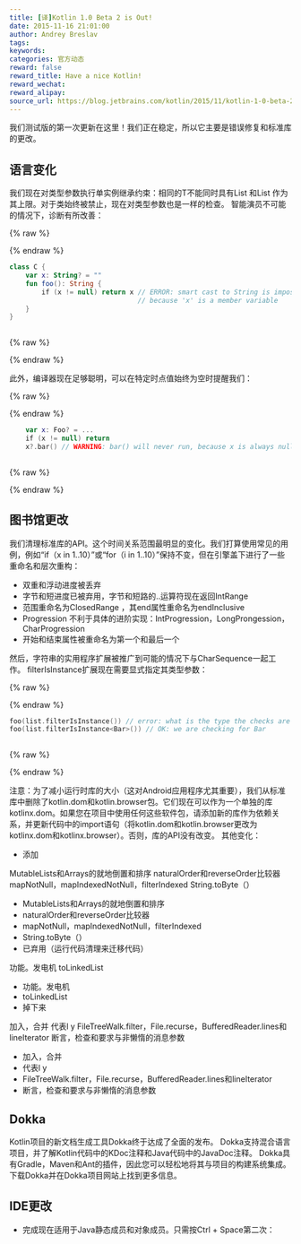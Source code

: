 ```yaml
---
title: [译]Kotlin 1.0 Beta 2 is Out!
date: 2015-11-16 21:01:00
author: Andrey Breslav
tags:
keywords:
categories: 官方动态
reward: false
reward_title: Have a nice Kotlin!
reward_wechat:
reward_alipay:
source_url: https://blog.jetbrains.com/kotlin/2015/11/kotlin-1-0-beta-2-is-out/
---
```


我们测试版的第一次更新在这里！我们正在稳定，所以它主要是错误修复和标准库的更改。
## 语言变化

我们现在对类型参数执行单实例继承约束：相同的T不能同时具有List <Int>和List <String>作为其上限。对于类始终被禁止，现在对类型参数也是一样的检查。
智能演员不可能的情况下，诊断有所改善：

{% raw %}
<p></p>
{% endraw %}

```kotlin
class C {
    var x: String? = ""
    fun foo(): String {
        if (x != null) return x // ERROR: smart cast to String is impossible,
                                // because 'x' is a member variable
    }
}
 
```

{% raw %}
<p></p>
{% endraw %}

此外，编译器现在足够聪明，可以在特定时点值始终为空时提醒我们：

{% raw %}
<p></p>
{% endraw %}

```kotlin
    var x: Foo? = ...
    if (x != null) return
    x?.bar() // WARNING: bar() will never run, because x is always null here
 
```

{% raw %}
<p></p>
{% endraw %}

## 图书馆更改

我们清理标准库的API。这个时间关系范围最明显的变化。我们打算使用常见的用例，例如“if（x in 1..10）”或“for（i in 1..10）”保持不变，但在引擎盖下进行了一些重命名和层次重构：

* 双重和浮动进度被丢弃
* 字节和短进度已被弃用，字节和短路的..运算符现在返回IntRange
* 范围<T>重命名为ClosedRange <T>，其end属性重命名为endInclusive
* Progression <T>不利于具体的进阶实现：IntProgression，LongProngession，CharProgression
* 开始和结束属性被重命名为第一个和最后一个

然后，字符串的实用程序扩展被推广到可能的情况下与CharSequence一起工作。
filterIsInstance扩展现在需要显式指定其类型参数：

{% raw %}
<p></p>
{% endraw %}

```kotlin
foo(list.filterIsInstance()) // error: what is the type the checks are done for?!
foo(list.filterIsInstance<Bar>()) // OK: we are checking for Bar
 
```

{% raw %}
<p></p>
{% endraw %}

注意：为了减小运行时库的大小（这对Android应用程序尤其重要），我们从标准库中删除了kotlin.dom和kotlin.browser包。它们现在可以作为一个单独的库kotlinx.dom。如果您在项目中使用任何这些软件包，请添加新的库作为依赖关系，并更新代码中的import语句（将kotlin.dom和kotlin.browser更改为kotlinx.dom和kotlinx.browser）。否则，库的API没有改变。
其他变化：

* 添加

MutableLists和Arrays的就地倒置和排序
naturalOrder和reverseOrder比较器
mapNotNull，mapIndexedNotNull，filterIndexed
String.toByte（）
* MutableLists和Arrays的就地倒置和排序
* naturalOrder和reverseOrder比较器
* mapNotNull，mapIndexedNotNull，filterIndexed
* String.toByte（）
* 已弃用（运行代码清理来迁移代码）

功能。发电机
toLinkedList
* 功能。发电机
* toLinkedList
* 掉下来

加入，合并
代表l y
FileTreeWalk.filter，File.recurse，BufferedReader.lines和lineIterator
断言，检查和要求与非懒惰的消息参数
* 加入，合并
* 代表l y
* FileTreeWalk.filter，File.recurse，BufferedReader.lines和lineIterator
* 断言，检查和要求与非懒惰的消息参数

## Dokka

Kotlin项目的新文档生成工具Dokka终于达成了全面的发布。 Dokka支持混合语言项目，并了解Kotlin代码中的KDoc注释和Java代码中的JavaDoc注释。 Dokka具有Gradle，Maven和Ant的插件，因此您可以轻松地将其与项目的构建系统集成。下载Dokka并在Dokka项目网站上找到更多信息。
## IDE更改


* 完成现在适用于Java静态成员和对象成员。只需按Ctrl + Space第二次：

